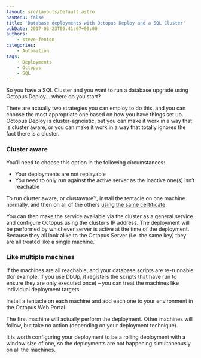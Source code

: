 ```yaml
---
layout: src/layouts/Default.astro
navMenu: false
title: 'Database deployments with Octopus Deploy and a SQL Cluster'
pubDate: 2017-03-23T09:41:07+00:00
authors:
    - steve-fenton
categories:
    - Automation
tags:
    - Deployments
    - Octopus
    - SQL
---
```


So you have a SQL Cluster and you want to run a database upgrade using Octopus Deploy… where do you start?

There are actually two strategies you can employ to do this, and you can choose the most appropriate one based on how you have things set up. Octopus Deploy is cluster-agnoistic, but you can make it work in a way that is cluster aware, or you can make it work in a way that totally ignores the fact there is a cluster.

### Cluster aware

You’ll need to choose this option in the following circumstances:

- Your deployments are not replayable
- You need to only run against the active server as the inactive one(s) isn’t reachable

To run cluster aware, or clustaware™, install the tentacle on one machine normally, and then on all of the others [using the same certificate](https://octopus.com/docs/how-to/export-and-import-tentacle-certificates-without-a-profile).

You can then make the service available via the cluster as a general service and configure Octopus using the cluster’s IP address. The deployment will be performed by whichever server is active at the time of the deployment. Because they all look alike to the Octopus Server (i.e. the same key) they are all treated like a single machine.

### Like multiple machines

If the machines are all reachable, and your database scripts are re-runnable (for example, if you use DbUp, it registers the scripts that have run to ensure they are only executed once) – you can treat the machines like individual deployment targets.

Install a tentacle on each machine and add each one to your environment in the Octopus Web Portal.

The first machine will actually perform the deployment. Other machines will follow, but take no action (depending on your deployment technique).

It is worth configuring your deployment to be a rolling deployment with a window size of one, so the deployments are not happening simultaneously on all the machines.